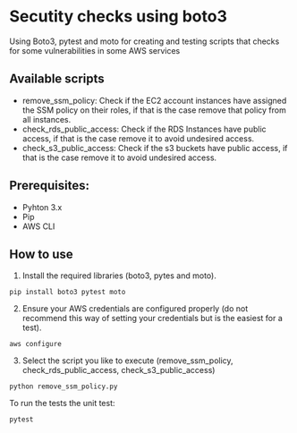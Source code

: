 # Secutity checks using boto3 
Using Boto3, pytest and moto for creating and testing scripts that checks for some vulnerabilities in some AWS services

## Available scripts 

- remove_ssm_policy: Check if the EC2 account instances have assigned the SSM policy on their roles, if that is the case remove that policy from all instances.
- check_rds_public_access: Check if the RDS Instances have public access, if that is the case remove it to avoid undesired access.
- check_s3_public_access: Check if the s3 buckets have public access, if that is the case remove it to avoid undesired access.

## Prerequisites:

- Pyhton 3.x
- Pip
- AWS CLI

## How to use

1. Install the required libraries (boto3, pytes and moto).
```
pip install boto3 pytest moto
```
2. Ensure your AWS credentials are configured properly (do not recommend this way of setting your credentials but is the easiest for a test).
```
aws configure
```
3. Select the script you like to execute (remove_ssm_policy, check_rds_public_access, check_s3_public_access)
```
python remove_ssm_policy.py
```

To run the tests the unit test:
```
pytest 
```
